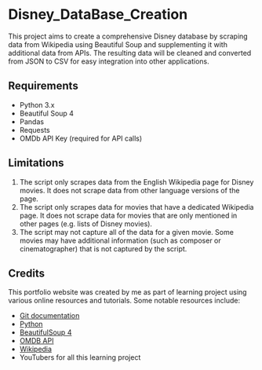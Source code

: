 # Disney_DataBase_Creation

This project aims to create a comprehensive Disney database by scraping data from Wikipedia using Beautiful Soup and supplementing it with additional data from APIs. The resulting data will be cleaned and converted from JSON to CSV for easy integration into other applications.

## Requirements
- Python 3.x
- Beautiful Soup 4
- Pandas
- Requests
- OMDb API Key (required for API calls)

## Limitations
1. The script only scrapes data from the English Wikipedia page for Disney movies. It does not scrape data from other language versions of the page.
2. The script only scrapes data for movies that have a dedicated Wikipedia page. It does not scrape data for movies that are only mentioned in other pages (e.g. lists of Disney movies).
3. The script may not capture all of the data for a given movie. Some movies may have additional information (such as composer or cinematographer) that is not captured by the script.

## Credits
This portfolio website was created by me as part of learning project using various online resources and tutorials. Some notable resources include:

- [Git documentation](https://docs.github.com/en)
- [Python](https://docs.python.org/3/)
- [BeautifulSoup 4](https://www.crummy.com/software/BeautifulSoup/bs4/doc/)
- [OMDB API](https://www.omdbapi.com/)
- [Wikipedia](https://en.wikipedia.org/wiki/List_of_Walt_Disney_Pictures_films)
- YouTubers for all this learning project
